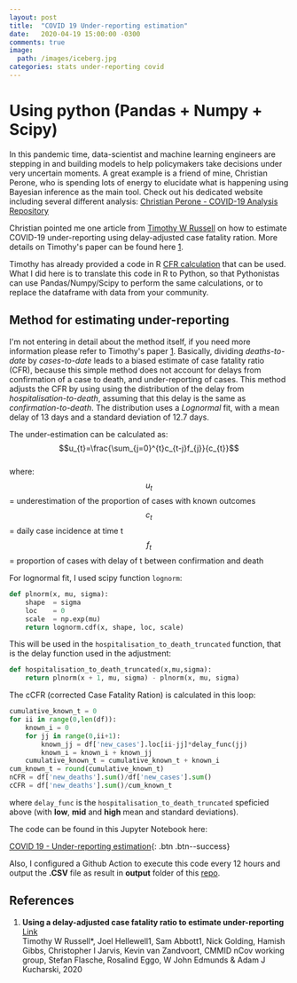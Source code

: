 ```yaml
---
layout: post
title:  "COVID 19 Under-reporting estimation"
date:   2020-04-19 15:00:00 -0300
comments: true 
image:
  path: /images/iceberg.jpg
categories: stats under-reporting covid
---
```


# Using python (Pandas + Numpy + Scipy)

In this pandemic time, data-scientist and machine learning engineers are stepping in and building models to help policymakers take decisions under very uncertain moments. A great example is a friend of mine, Christian Perone, who is spending lots of energy to elucidate what is happening using Bayesian inference as the main tool. Check out his dedicated website including several different analysis: [Christian Perone - COVID-19 Analysis Repository](https://perone.github.io/covid19analysis/)

Christian pointed me one article from [Timothy W Russell](mailto:timothy.russell@lshtm.ac.uk) on how to estimate COVID-19 under-reporting using delay-adjusted case fatality ration. More details on Timothy's paper can be found here [1](#under_report).

Timothy has already provided a code in R [CFR calculation](https://github.com/thimotei/CFR_calculation) that can be used.
What I did here is to translate this code in R to Python, so that Pythonistas can use Pandas/Numpy/Scipy to perform the same calculations, or to replace the dataframe with data from your community.

## Method for estimating under-reporting

I'm not entering in detail about the method itself, if you need more information please refer to Timothy's paper [1](#under_report). Basically, dividing _deaths-to-date_ by _cases-to-date_ leads to a biased estimate of case fatality ratio (CFR), because this simple method does not account for delays from confirmation of a case to death, and under-reporting of cases.
This method adjusts the CFR by using using the distribution of the delay from _hospitalisation-to-death_, assuming that this delay is the same as _confirmation-to-death_. The distribution uses a _Lognormal_ fit, with a mean delay of 13 days and a standard deviation of 12.7 days.

The under-estimation can be calculated as:
$$u_{t}=\frac{\sum_{j=0}^{t}c_{t-j}f_{j}}{c_{t}}$$  
where:  
$$u_{t}$$ = underestimation of the proportion of cases with known outcomes  
$$c_{t}$$ = daily case incidence at time t  
$$f_{t}$$ = proportion of cases with delay of t between confirmation and death

For lognormal fit, I used scipy function `lognorm`:
```python
def plnorm(x, mu, sigma):
    shape  = sigma
    loc    = 0
    scale  = np.exp(mu)
    return lognorm.cdf(x, shape, loc, scale)
```
This will be used in the `hospitalisation_to_death_truncated` function, that is the delay function used in the adjustment:
```python
def hospitalisation_to_death_truncated(x,mu,sigma):
    return plnorm(x + 1, mu, sigma) - plnorm(x, mu, sigma)
```

The cCFR (corrected Case Fatality Ration) is calculated in this loop:
```python
cumulative_known_t = 0
for ii in range(0,len(df)):
    known_i = 0
    for jj in range(0,ii+1):
        known_jj = df['new_cases'].loc[ii-jj]*delay_func(jj)
        known_i = known_i + known_jj
    cumulative_known_t = cumulative_known_t + known_i
cum_known_t = round(cumulative_known_t)
nCFR = df['new_deaths'].sum()/df['new_cases'].sum()
cCFR = df['new_deaths'].sum()/cum_known_t
```
where `delay_func` is the `hospitalisation_to_death_truncated` speficied above (with **low**, **mid** and **high** mean and standard deviations).

The code can be found in this Jupyter Notebook here:

[COVID 19 - Under-reporting estimation](https://github.com/rsilveira79/CFR_calculation_python/blob/master/notebooks/1.initial_assessment.ipynb){: .btn .btn--success}

Also, I configured a Github Action to execute this code every 12 hours and output the **.CSV** file as result in **output** folder of this [repo](https://github.com/rsilveira79/CFR_calculation_python).

## References

1. **Using a delay-adjusted case fatality ratio to estimate under-reporting** <a name="under_report">[Link](https://cmmid.github.io/topics/covid19/global_cfr_estimates.html)</a><br>Timothy W Russell*, Joel Hellewell1, Sam Abbott1, Nick Golding, Hamish Gibbs, Christopher I Jarvis, Kevin van Zandvoort, CMMID nCov working group, Stefan Flasche, Rosalind Eggo, W John Edmunds & Adam J Kucharski, 2020


